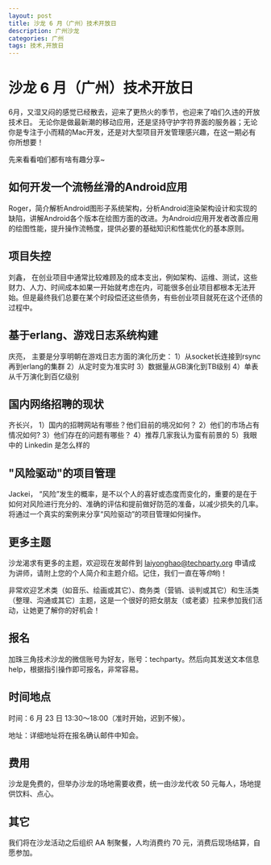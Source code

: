 ```yaml
---
layout: post
title: 沙龙 6 月（广州）技术开放日
description: 广州沙龙
categories: 广州
tags: 技术,开放日
---
```




沙龙 6 月（广州）技术开放日
=============

6月，又湿又闷的感觉已经散去，迎来了更热火的季节，也迎来了咱们久违的开放技术日。 无论你是做最新潮的移动应用，还是坚持守护字符界面的服务器；无论你是专注于小而精的Mac开发，还是对大型项目开发管理感兴趣，在这一期必有你所想要！

先来看看咱们都有啥有趣分享~

如何开发一个流畅丝滑的Android应用
--------
Roger，简介解析Android图形子系统架构，分析Android渲染架构设计和实现的缺陷，讲解Android各个版本在绘图方面的改进。为Android应用开发者改善应用的绘图性能，提升操作流畅度，提供必要的基础知识和性能优化的基本原则。

项目失控
--------
刘鑫， 在创业项目中通常比较难顾及的成本支出，例如架构、运维、测试，这些财力、人力、时间成本如果一开始就考虑在内，可能很多创业项目都根本无法开始。但是最终我们总要在某个时段偿还这些债务，有些创业项目就死在这个还债的过程中。

基于erlang、游戏日志系统构建
--------
庆亮， 主要是分享明朝在游戏日志方面的演化历史：
1）从socket长连接到rsync再到erlang的集群
2）从定时变为准实时
3）数据量从GB演化到TB级别
4）单表从千万演化到百亿级别

国内网络招聘的现状
--------
齐长兴，
1）国内的招聘网站有哪些？他们目前的境况如何？
2）他们的市场占有情况如何?
3）他们存在的问题有哪些？
4）推荐几家我认为蛮有前景的
5）我眼中的 Linkedin 是怎么样的

"风险驱动"的项目管理
--------
Jackei， “风险”发生的概率，是不以个人的喜好或态度而变化的，重要的是在于如何对风险进行充分的、准确的评估和提前做好防范的准备，以减少损失的几率。将通过一个真实的案例来分享“风险驱动”的项目管理如何操作。

更多主题
--------
沙龙渴求有更多的主题，欢迎现在发邮件到 laiyonghao@techparty.org 申请成为讲师，请附上您的个人简介和主题介绍。记住，我们一直在等*你*哟！

非常欢迎艺术类（如音乐、绘画或其它）、商务类（营销、谈判或其它）和生活类（整理、沟通或其它）主题，这是一个很好的把女朋友（或老婆）拉来参加我们活动，让她更了解你的好机会！

报名
--------
加珠三角技术沙龙的微信账号为好友，账号：techparty。然后向其发送文本信息 help，根据指引操作即可报名，非常容易。

时间地点
--------
时间：6 月 23 日 13:30～18:00（准时开始，迟到不候）。

地址：详细地址将在报名确认邮件中知会。

费用
--------
沙龙是免费的，但举办沙龙的场地需要收费，统一由沙龙代收 50 元每人，场地提供饮料、点心。

其它
--------
我们将在沙龙活动之后组织 AA 制聚餐，人均消费约 70 元，消费后现场结算，自愿参加。

